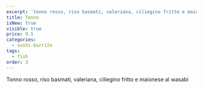 ```yaml
---
excerpt: 'tonno rosso, riso basmati, valeriana, ciliegino fritto e maionese al wasabi'
title: Tonno
isNew: true
visible: true
price: 9.5
categories:
  - sushi-burrito
tags:
  - fish
order: 3
---
```


Tonno rosso, riso basmati, valeriana, ciliegino fritto e maionese al wasabi
